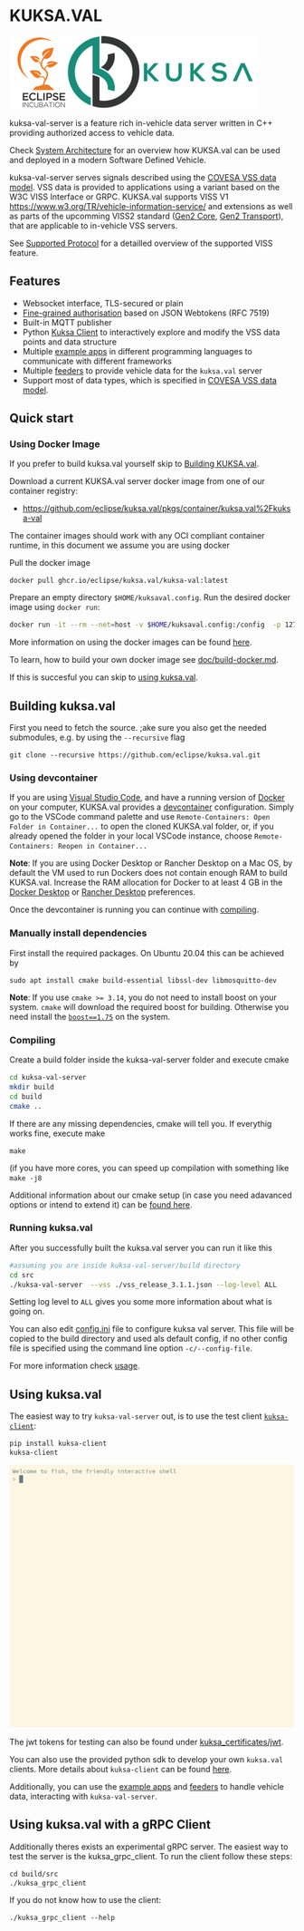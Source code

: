 # KUKSA.VAL
![kuksa.val Logo](../doc/pictures/logo.png)

kuksa-val-server is a feature rich in-vehicle data server written in C++ providing authorized access to vehicle data.


Check [System Architecture](../doc/system-architecture.md) for an overview how KUKSA.val can be used and deployed in a modern Software Defined Vehicle.

kuksa-val-server serves signals described using the [COVESA VSS data model](https://github.com/COVESA/vehicle_signal_specification). VSS data is provided to applications using a variant based on the W3C VISS Interface or GRPC. KUKSA.val supports VISS V1 https://www.w3.org/TR/vehicle-information-service/ and extensions as well as parts of the upcomming VISS2 standard ([Gen2 Core](https://raw.githack.com/w3c/automotive/gh-pages/spec/VISSv2_Core.html), [Gen2 Transport](https://raw.githack.com/w3c/automotive/gh-pages/spec/VISSv2_Transport.html)), that are applicable to in-vehicle VSS servers.

See [Supported Protocol](../doc/protocol/README.md) for a detailled overview of the supported VISS feature.

## Features
 - Websocket interface, TLS-secured or plain
 - [Fine-grained authorisation](../doc/KUKSA.val_server/jwt.md) based on JSON Webtokens (RFC 7519)
 - Built-in MQTT publisher
 - Python [Kuksa Client](../kuksa-client) to interactively explore and modify the VSS data points and data structure
 - Multiple [example apps](../kuksa_apps) in different programming languages to communicate with different frameworks
 - Multiple [feeders](https://github.com/eclipse/kuksa.val.feeders/tree/main) to provide vehicle data for the `kuksa.val` server
 - Support most of data types, which is specified in [COVESA VSS data model](https://covesa.github.io/vehicle_signal_specification/rule_set/data_entry/data_types/).


## Quick start

### Using  Docker Image
If you prefer to build kuksa.val yourself skip to [Building KUKSA.val](#Building-kuksaval).

Download a current KUKSA.val server docker image from one of our container registry:

- https://github.com/eclipse/kuksa.val/pkgs/container/kuksa.val%2Fkuksa-val

The container images should work with any OCI compliant container runtime, in this document we assume you are using docker

Pull the docker image

```
docker pull ghcr.io/eclipse/kuksa.val/kuksa-val:latest
```


Prepare an empty directory `$HOME/kuksaval.config`.  Run the desired docker image using `docker run`:

```bash
docker run -it --rm --net=host -v $HOME/kuksaval.config:/config  -p 127.0.0.1:8090:8090 -e LOG_LEVEL=ALL ghcr.io/eclipse/kuksa.val/kuksa-val:master
```

More information on using the docker images can be found [here](../doc/KUKSA.val_server/run-docker.md).

To learn, how to build your own docker image see [doc/build-docker.md](../doc/KUKSA.val_server/build-docker.md).

If this is succesful you can skip to [using kuksa.val](#using-kuksaval).

## Building kuksa.val

First you need to fetch the source. ;ake sure you also get the needed submodules, e.g. by using the `--recursive` flag

```
git clone --recursive https://github.com/eclipse/kuksa.val.git
```

### Using devcontainer
If you are using [Visual Studio Code](https://code.visualstudio.com), and have a running version of   [Docker](https://docs.docker.com/) on your computer, KUKSA.val provides a [devcontainer](https://code.visualstudio.com/docs/remote/containers) configuration. Simply go to the VSCode command palette and use `Remote-Containers: Open Folder in Container...` to open the cloned KUKSA.val folder, or, if you already opened the folder in your local VSCode instance, choose `Remote-Containers: Reopen in Container...`

**Note**: If you are using Docker Desktop or Rancher Desktop on a Mac OS, by default the VM used to run Dockers does not contain enough RAM to build KUKSA.val. Increase the RAM allocation for Docker to at least 4 GB in the [Docker Desktop](https://docs.docker.com/desktop/mac/#preferences) or [Rancher Desktop](https://docs.rancherdesktop.io) preferences.

Once the devcontainer is running you can continue with [compiling](#compiling).

### Manually install dependencies
First install the required packages. On Ubuntu 20.04 this can be achieved by

```
sudo apt install cmake build-essential libssl-dev libmosquitto-dev
```

**Note**: If you use `cmake >= 3.14`, you do not need to install boost on your system. `cmake` will download the required boost for building. Otherwise you need install the [`boost==1.75`](https://www.boost.org/users/history/version_1_75_0.html) on the system.



### Compiling
Create a build folder inside the kuksa-val-server folder and execute cmake

```bash
cd kuksa-val-server
mkdir build
cd build
cmake ..
```
If there are any missing dependencies, cmake will tell you. If everythig works fine, execute make

```
make
```

(if you have more cores, you can speed up compilation with something like  `make -j8`

Additional information about our cmake setup (in case you need adavanced options or intend to extend it) can be [found here](../doc/cmake.md).



### Running kuksa.val
After you successfully built the kuksa.val server you can run it like this

```bash
#assuming you are inside kuksa-val-server/build directory
cd src
./kuksa-val-server  --vss ./vss_release_3.1.1.json --log-level ALL

```
Setting log level to `ALL` gives you some more information about what is going on.

You can also edit [config.ini](./config.ini) file to configure kuksa val server. This file will be copied to the build directory and used als default config,
if no other config file is specified using the command line option `-c/--config-file`.

For more information check [usage](../doc/KUKSA.val_server/usage.md).

## Using kuksa.val
The easiest way to try `kuksa-val-server` out, is to use the test client [`kuksa-client`](../kuksa-client):

```
pip install kuksa-client
kuksa-client
```

![try kuksa-client out](../doc/pictures/testclient_basic.gif "test client usage")

The jwt tokens for testing can also be found under [kuksa_certificates/jwt](../kuksa_certificates/jwt).

You can also use the provided python sdk to develop your own `kuksa.val` clients. More details about `kuksa-client` can be found [here](../kuksa-client).

Additionally, you can use the [example apps](../kuksa_apps) and [feeders](https://github.com/eclipse/kuksa.val.feeders/tree/main) to handle vehicle data, interacting with `kuksa-val-server`.

## Using kuksa.val with a gRPC Client
Additionally theres exists an experimental gRPC server. The easiest way to test the server is the kuksa_grpc_client.
To run the client follow these steps:

```
cd build/src
./kuksa_grpc_client
```

If you do not know how to use the client:

```
./kuksa_grpc_client --help
```



